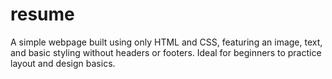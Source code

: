 # resume
A simple webpage built using only HTML and CSS, featuring an image, text, and basic styling without headers or footers. Ideal for beginners to practice layout and design basics.
